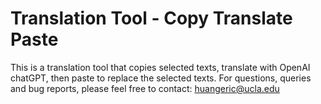 # Translation Tool - Copy Translate Paste
This is a translation tool that copies selected texts, translate with OpenAI chatGPT, then paste to replace the selected texts.
For questions, queries and bug reports, please feel free to contact: huangeric@ucla.edu
